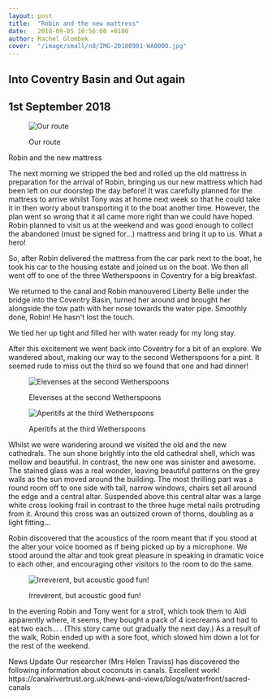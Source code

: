 ```yaml
---
layout: post
title:  "Robin and the new mattress"
date:   2018-09-05 10:56:00 +0100
author: Rachel Glombek
cover:  "/image/small/n8/IMG-20180901-WA0000.jpg"
---
```


<h2>Into Coventry Basin and Out again</h2>
<h2>1st September 2018</h2>


<figure>
 <img src="{{site.baseurl}}/image/maps/n8map.png" alt="Our route" >
 <figcaption>
 <p>Our route</p>
 </figcaption>
</figure>



<p>Robin and the new mattress</p>


<p>The next morning we stripped the bed and rolled up the old mattress in preparation  for the arrival of Robin, bringing us our new mattress which had been left on our doorstep the day before! It was carefully planned for the mattress to arrive whilst Tony was at home next week so that he could take it in then worry about transporting it to the boat another time. However, the plan went so wrong that it all came more right than we could have hoped. Robin planned to visit us at the weekend and was good enough to collect the abandoned (must be signed for...) mattress and bring it up to us. What a hero!</p>

<p>So, after Robin delivered the mattress from the car park next to the boat, he took his car to the housing estate and joined us on the boat. We then all went off to one of the three Wetherspoons in Coventry for a big breakfast.</p>

<p>We returned to the canal and Robin manouvered Liberty Belle under the bridge into the Coventry Basin, turned her around and brought her alongside the tow path with her nose towards the water pipe. Smoothly done, Robin! He hasn't lost the touch.</p>

<p>We tied her up tight and filled her with water ready for my long stay.</p>

<p>After this excitement  we went back into Coventry for a bit of an explore. We wandered about, making our way to the second Wetherspoons for a pint. It seemed rude to miss out the third so we found that one and had dinner!</p>

<figure>
 <img src="{{site.baseurl}}/image/small/n8/IMG-20180901-WA0000.jpg" alt="Elevenses at the second Wetherspoons" >
 <figcaption>
 <p>Elevenses at the second Wetherspoons</p>
 </figcaption>
</figure>

<figure>
 <img src="{{site.baseurl}}/image/small/n8/IMG-20180901-WA0004.jpg" alt="Aperitifs at the third Wetherspoons" >
 <figcaption>
 <p>Aperitifs at the third Wetherspoons</p>
 </figcaption>
</figure>
<p>Whilst we were wandering around we visited the old and the new cathedrals. The sun shone brightly into the old cathedral shell, which was mellow and beautiful. In contrast, the new one was sinister and awesome. The stained glass was a real wonder, leaving beautiful patterns on the grey walls as the sun moved around the building. The most thrilling part was a round room off to one side with tall, narrow windows, chairs set all around the edge and a central altar. Suspended above this central altar was a large white cross looking frail in contrast to the three huge metal nails protruding from it. Around this cross was an outsized crown of thorns, doubling as a light fitting...</p>
 

 

<p>Robin discovered that the acoustics of the room meant that if you stood at the alter your voice boomed as if being picked up by a microphone. We stood around the altar and took great pleasure in speaking in dramatic voice to each other, and encouraging other visitors to the room to do the same.</p>

<figure>
 <img src="{{site.baseurl}}/image/small/n8/IMG_20180901_140142.jpg" alt="Irreverent, but acoustic good fun!" >
 <figcaption>
 <p>Irreverent, but acoustic good fun!</p>
 </figcaption>
</figure>

<p>In the evening Robin and Tony went for a stroll, which took them to Aldi apparently where, it seems, they bought a pack of 4 icecreams and had to eat two each... . (This story came out gradually the next day.) As a result of the walk, Robin ended up with a sore foot, which slowed him down a lot for the rest of the weekend.
</p>
<p>News Update
Our researcher (Mrs Helen Traviss) has discovered the following information about coconuts in canals. Excellent work!
https://canalrivertrust.org.uk/news-and-views/blogs/waterfront/sacred-canals</p>
